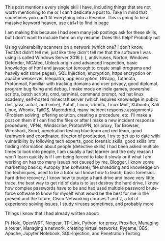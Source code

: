 This post mentions every single skill I have, including things that are not worth mentioning to me or I can't dedicate a post to. Take in mind that sometimes you can't fit everything into a Resume. This is going to be a massive keyword heaven, use ctrl+f to find in page

I am making this because I had seen many job postings ask for these skills, but I don't want to include them on my resume. Does this help? Probably not

Using vulnerability scanners on a network (which one? I don't know, TestOut didn't tell me, just like they didn't tell me that the software I was using is called Windows Server 2016 (: ), antiviruses, Norton, Windows Defender, MCAfee, Ublock origin and advanced inspection, basic knowledge of html and javascript (enough to create small programs and heavily edit some pages), 
SQL Injection, encryption, https encryption on apache webserver, kleopatra, pgp encryption, GNUpg, Tutanota, Protonmail, Familiar with tracking domains and user privacy, good diplomat, program bug fixing and debug, I make mods on indie games, powershell scripts, batch scripts, cmd, terminal, command prompt, red hat linux academy, self-hosted minecraft server (which requires knowledge in public dns, java, autoit, and more), AutoIt, Linux, Ubuntu, Linux Mint, XUbuntu, Kali Linux, Whonix, TailOS, Macrodroid, 
many incident response assignments (Problem solving, offering solution, creating a procedure, etc. I'll make a post on them if I can find the files or after I make a new incident response procedure), VPNs, Windscribe, ProtonVPN, tor proxy, Tor Browser, Wireshark, Snort, penetration testing blue team and red team, good teamwork and coordinator, director of production, I try to get up to date with vulnaribility by following tech experts, good forensic skills, 
good skills into finding information about people (detective skills) I had been asked multiple times to look into people, I am usually a fast learner and the only reason I won't learn quickly is if I am being forced to take it slowly or if what I am working on has too many issues not caused by me, Blogger, I know some marketting basics, Autopsy (the software), file shredding and knowledge on the techniques, used to be a tutor so I know how to teach, basic forensics hard drive recovery, I know how to purge a hard drive and leave very little trace, the best way to get rid of data is to just destroy the hard drive, I know how complex passwords have to be and had used multiple password brute-force software to know for myself what would be the best for me in the present and the future, Cisco Networking courses 1 and 2,
a lot of experience solving issues, I study viruses sometimes, and probably more

Things I know that I had already written about:

Pi-Hole, OpenWRT, Netgear, TP-Link, Python, tor proxy, Proxifier, Managing a router, Managing a network, creating virtual networks, Pygame, OBS, Apache, Jupyter Notebook, SQL-Injection, and Penetration Testing
